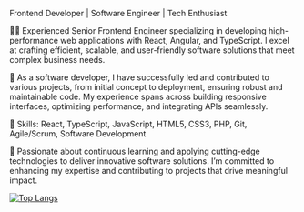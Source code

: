 Frontend Developer | Software Engineer | Tech Enthusiast

👨‍💻 Experienced Senior Frontend Engineer specializing in developing high-performance web applications with React, Angular, and TypeScript. I excel at crafting efficient, scalable, and user-friendly software solutions that meet complex business needs.

🚀 As a software developer, I have successfully led and contributed to various projects, from initial concept to deployment, ensuring robust and maintainable code. My experience spans across building responsive interfaces, optimizing performance, and integrating APIs seamlessly.

🔧 Skills: React, TypeScript, JavaScript, HTML5, CSS3, PHP, Git, Agile/Scrum, Software Development

🌱 Passionate about continuous learning and applying cutting-edge technologies to deliver innovative software solutions. I’m committed to enhancing my expertise and contributing to projects that drive meaningful impact.


[![Top Langs](https://github-readme-stats.vercel.app/api/top-langs/?username=edgarivanespinoza&layout=compact&theme=apprentice)](https://github.com/anuraghazra/github-readme-stats)
